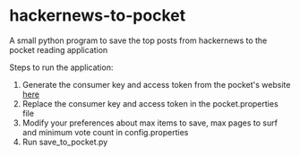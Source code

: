 # hackernews-to-pocket
A small python program to save the top posts from hackernews to the pocket reading application

Steps to run the application:
  1. Generate the consumer key and access token from the pocket's website [here](https://getpocket.com/developer/apps/new)
  2. Replace the consumer key and access token in the pocket.properties file
  3. Modify your preferences about max items to save, max pages to surf and minimum vote count in config.properties
  4. Run save_to_pocket.py
